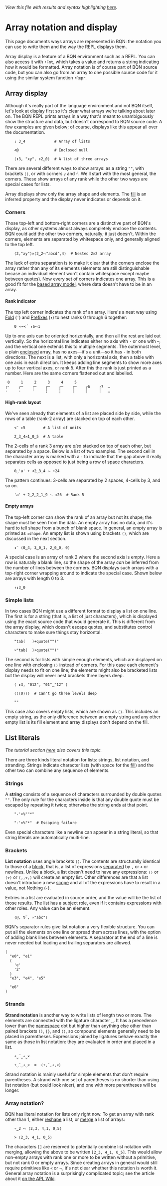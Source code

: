 *View this file with results and syntax highlighting [here](https://mlochbaum.github.io/BQN/doc/arrayrepr.html).*

# Array notation and display

This page documents ways arrays are represented in BQN: the notation you can use to write them and the way the REPL displays them.

Array display is a feature of a BQN environment such as a REPL. You can also access it with `•Fmt`, which takes a value and returns a string indicating how it would be formatted. Array notation is of course part of BQN source code, but you can also go from an array to one possible source code for it using the similar system function `•Repr`.

## Array display

Although it's really part of the language environment and not BQN itself, let's look at display first so it's clear what arrays we're talking about later on. The BQN REPL prints arrays in a way that's meant to unambiguously show the structure and data, but doesn't correspond to BQN source code. A few examples are given below; of course, displays like this appear all over the documentation.

        ↕ 3‿4             # Array of lists

        <@                # Enclosed null

        ⟨↕3, "xy", ↕2‿0⟩  # A list of three arrays

There are several different ways to show arrays: as a string `""`, with brackets `⟨⟩`, or with corners `┌` and `┘`. We'll start with the most general, the corners. These show arrays of any rank while the other two ways are special cases for lists.

Array displays show only the array shape and elements. The [fill](fill.md) is an inferred property and the display never indicates or depends on it.

### Corners

Those top-left and bottom-right corners are a distinctive part of BQN's display, as other systems almost always completely enclose the contents. BQN could add the other two corners, naturally; it just doesn't. Within the corners, elements are separated by whitespace only, and generally aligned to the top left.

        ⟨2,"xy"⟩≍⟨2‿2⥊"abcd",4⟩  # Nested 2×2 array

The lack of extra separation is to make it clear that the corners enclose the array rather than any of its elements (elements are still distinguishable becase an individual element won't contain whitespace except maybe between quotes). Now every set of corners indicates one array. This is a good fit for the [based array model](based.md), where data doesn't have to be in an array.

#### Rank indicator

The top left corner indicates the rank of an array. Here's a neat way using [Fold](fold.md) (`´`) and [Prefixes](prefixes.md) (`↑`) to nest ranks 0 through 6 together:

        0 ⥊⟜<´ ↑6⥊1

Up to one axis can be oriented horizontally, and then all the rest are laid out vertically. So the horizontal line indicates either no axis with `·` or one with `─`, and the vertical one extends this to multiple segments. The outermost level, a plain [enclosed](enclose.md) array, has no axes—it's a unit—so it has `·` in both directions. The next is a list, with only a horizontal axis, then a table with one axis in each direction. It keeps adding line segments to show more axes up to four vertical axes, or rank 5. After this the rank is just printed as a number. Here are the same corners flattened out and labelled.

     0     1     2     3     4     5
    ┌·    ┌─    ┌─    ┌─    ┌─    ┌─    ┌6    ┌7  …
    ·     ·     ╵     ╎     ┆     ┊     ┊     ┊   …

#### High-rank layout

We've seen already that elements of a list are placed side by side, while the rows of a table (rank-2 array) are stacked on top of each other.

        <¨ ↕5        # A list of units

        2‿3‿4≍1‿0‿5  # A table

The 2-cells of a rank 3 array are *also* stacked on top of each other, but separated by a space. Below is a list of two examples. The second cell in the character array is marked with a `·` to indicate that the gap above it really separates cells as opposed to just being a row of space characters.

        0‿'a' + <2‿3‿4 ⥊ ↕24

The pattern continues: 3-cells are separated by 2 spaces, 4-cells by 3, and so on.

        'a' + 2‿2‿2‿1‿9 ⥊ ↕26  # Rank 5

#### Empty arrays

The top-left corner can show the rank of an array but not its shape; the shape must be seen from the data. An empty array has no data, and it's hard to tell shape from a bunch of blank space. In general, an empty array is printed as `↕shape`. An empty list is shown using brackets `⟨⟩`, which are discussed in the next section.

        ↕¨ ⟨0‿4, 3‿0‿1, 2‿0‿0, 0⟩

A special case is an array of rank 2 where the second axis is empty. Here a row is naturally a blank line, so the shape of the array *can* be inferred from the number of lines between the corners. BQN displays such arrays with a top-right corner wrapping around to indicate the special case. Shown below are arrays with length 0 to 3.

        ↑↕3‿0

### Simple lists

In two cases BQN might use a different format to display a list on one line. The first is for a string (that is, a list of just characters), which is displayed using the exact source code that would generate it. This is different from the array display, which doesn't escape quotes, and substitutes control characters to make sure things stay horizontal.

        "tab(	)+quote("")"

        ≍"tab(	)+quote("")"

The second is for lists with simple enough elements, which are displayed on one line with enclosing `⟨⟩` instead of corners. For this case each element's display needs to fit on one line; the elements might also be bracketed lists but the display will never nest brackets three layers deep.

        ⟨ ↕3, "012", "01"‿"12" ⟩

        ⟨⟨⟨0⟩⟩⟩  # Can't go three levels deep

        ""

This case also covers empty lists, which are shown as `⟨⟩`. This includes an empty string, as the only difference between an empty string and any other empty list is its fill element and array displays don't depend on the fill.

## List literals

*The tutorial section [here](../tutorial/list.md#list-notation) also covers this topic.*

There are three kinds literal notation for lists: strings, list notation, and stranding. Strings indicate character lists (with space for the [fill](fill.md)) and the other two can combine any sequence of elements.

### Strings

A **string** consists of a sequence of characters surrounded by double quotes `""`. The only rule for the characters inside is that any double quote must be escaped by repeating it twice; otherwise the string ends at that point.

        "-'×%""*"

        "-'×%"*"  # Escaping failure

Even special characters like a newline can appear in a string literal, so that string literals are automatically multi-line.

### Brackets

**List notation** uses angle brackets `⟨⟩`. The contents are structurally identical to those of a [block](block.md), that is, a list of expressions [separated](syntax.md#separators) by `,` or `⋄` or newlines. Unlike a block, a list doesn't need to have any expressions: `⟨⟩` or `⟨⋄⟩` or `⟨,,⋄,⟩` will create an empty list. Other differences are that a list doesn't introduce a new [scope](lexical.md) and all of the expressions have to result in a value, not Nothing (`·`).

Entries in a list are evaluated in source order, and the value will be the list of those results. The list has a subject role, even if it contains expressions with other roles. Any value can be an element.

        ⟨@, ⍉˘, ≍"abc"⟩

BQN's separator rules give list notation a very flexible structure. You can put all the elements on one line or spread them across lines, with the option of adding blank lines between elements. A separator at the end of a line is never needed but leading and trailing separators are allowed.

    ⟨
      "e0", "e1"
      ⟨
        'e'
        '2'
      ⟩
      "e3", "e4", "e5"

      "e6"
    ⟩

### Strands

**Strand notation** is another way to write lists of length two or more. The elements are connected with the ligature character `‿`. It has a precedence lower than the [namespace](namespace.md) dot but higher than anything else other than paired brackets `()`, `{}`, and `⟨⟩`, so compound elements generally need to be placed in parentheses. Expressions joined by ligatures behave exactly the same as those in list notation: they are evaluated in order and placed in a list.

        +‿´‿∘‿×

        +‿´‿∘‿×  ≡  ⟨+,´,∘,×⟩

Strand notation is mainly useful for simple elements that don't require parentheses. A strand with one set of parentheses is no shorter than using list notation (but could look nicer), and one with more parentheses will be longer.

### Array notation?

BQN has literal notation for lists only right now. To get an array with rank other than 1, either [reshape](reshape.md) a list, or [merge](couple.md#merge-and-array-theory) a list of arrays:

        ∘‿2 ⥊ ⟨2,3, 4,1, 0,5⟩

        > ⟨2‿3, 4‿1, 0‿5⟩

The characters `[]` are reserved to potentially combine list notation with merging, allowing the above to be written `[2‿3, 4‿1, 0‿5]`. This would allow non-empty arrays with rank one or more to be written without a primitive, but not rank 0 or empty arrays. Since creating arrays in general would still require primitives like `<` or `⥊`, it's not clear whether this notation is worth it. General array notation is a surprisingly complicated topic; see the article about it [on the APL Wiki](https://aplwiki.com/wiki/Array_notation).
